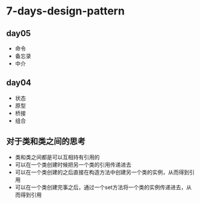 # 7-days-design-pattern

## day05
- 命令
- 备忘录
- 中介

## day04
- 状态
- 原型
- 桥接
- 组合

## 对于类和类之间的思考
- 类和类之间都是可以互相持有引用的
- 可以在一个类创建时候把另一个类的引用传递进去
- 可以在一个类创建的之后直接在构造方法中创建另一个类的实例，从而得到引用
- 可以在一个类创建完事之后，通过一个set方法将一个类的实例传递进去，从而得到引用